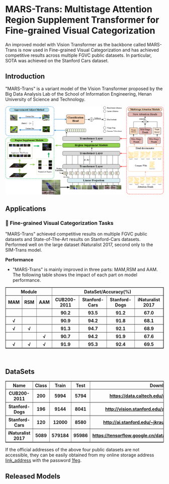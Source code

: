# MARS-Trans: Multistage Attention Region Supplement Transformer for Fine-grained Visual Categorization

An improved model with Vision Transformer as the backbone called MARS-Trans is now used in Fine-grained Visual Categorization and has achieved competitive results across multiple FGVC public datasets. In particular, SOTA was achieved on the Stanford Cars dataset.

## Introduction
"MARS-Trans" is a variant model of the Vision Transformer proposed by the Big Data Analysis Lab of the School of Information Engineering, Henan University of Science and Technology.
<div align=left>
<img src='./docs/Figure2.png' width=900>
</div>

## Applications

### 🌅 Fine-grained Visual Categorization Tasks

"MARS-Trans" achieved competitive results on multiple FGVC public datasets and State-of-The-Art results on Stanford-Cars datasets. Performed well on the large dataset iNaturalist 2017, second only to the SIM-Trans model.

**Performance**
 - "MARS-Trans" is mainly improved in three parts: MAM,RSM and AAM. The following table shows the impact of each part on model performance.
<table border="1" width="90%">
	<tr align="center">
        <th colspan="3"> Module</th><th colspan="4"> DataSet/Accuracy(%) </th>
    </tr>
    <tr align="center">
        <th>MAM</th><th>RSM</th><th>AAM</th><th>CUB200-2011</th><th>Stanford-Cars</th><th>Stanford-Dogs</th><th>iNaturalist 2017</th>
    </tr>
    <tr align="center">
        <th> </th><th> </th><th> </th><th>90.2</th><th>93.5</th><th>91.2</th><th>67.0</th>
    </tr>
    <tr align="center">
        <th>√</th><th> </th><th> </th><th>90.9</th><th>94.2</th><th>91.8</th><th>68.1</th>
    </tr>
    <tr align="center">
        <th>√</th><th>√</th><th> </th><th>91.3</th><th>94.7</th><th>92.1</th><th>68.9</th>
    </tr>
    <tr align="center">
        <th> </th><th> </th><th>√</th><th>90.7</th><th>94.2</th><th>91.9</th><th>67.6</th>
    </tr>
    <tr align="center">
        <th>√</th><th>√</th><th>√</th><th>91.9</th><th>95.3</th><th>92.4</th><th>69.5</th>
    </tr>
</table>

<br>


## DataSets
<table border="1" width="90%">
    <tr align="center">
        <th>Name</th><th>Class</th><th>Train</th><th>Test</th><th>Download</th><th>Size</th>
    </tr>
    <tr align="center">
        <th>CUB200-2011</th><th>200</th><th>5994</th><th>5794</th><th><a href="https://data.caltech.edu/records/65de6-vp158">https://data.caltech.edu/records/65de6-vp158</a></th><th>1.2GB</th>
    </tr>
    <tr align="center">
        <th>Stanford-Dogs</th><th>196</th><th>9144</th><th>8041</th><th><a href="http://vision.stanford.edu/aditya86/ImageNetDogs/">http://vision.stanford.edu/aditya86/ImageNetDogs/</a></th><th>0.7GB</th>
    </tr>
    <tr align="center">
        <th>Stanford-Cars</th><th>120</th><th>12000</th><th>8580</th><th><a href="http://ai.stanford.edu/~jkrause/cars/car_dataset.html">http://ai.stanford.edu/~jkrause/cars/car_dataset.html</a></th><th>1.8GB</th>
    </tr>
    <tr align="center">
        <th>iNaturalist 2017</th><th>5089</th><th>579184</th><th>95986</th><th><a href="https://tensorflow.google.cn/datasets/catalog/i_naturalist2017">https://tensorflow.google.cn/datasets/catalog/i_naturalist2017</a></th><th>238.1GB</th>
    </tr>
</table>
If the official addresses of the above four public datasets are not accessible, they can be easily obtained from my online storage address <a href="https://pan.baidu.com/s/1A6y98oM1kTIFE5Xn2Qvqqg">link_address</a>  with the password <a href="#">1feg</a>.



## Released Models


